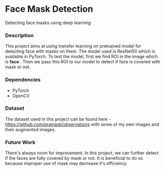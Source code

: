 # Face Mask Detection
Detecting face masks using deep learning 

### Description
This project aims at using transfer learning on pretrained model for detecting face with masks on them. The model used is ResNet50 which is available in PyTorch. To test the model, first we find ROI in the image which is **face** . Then we pass this ROI to our model to detect if face is covered with mask or not.

### Dependencies
* PyTorch
* OpenCV

### Dataset
The dataset used in this project can be found here - https://github.com/prajnasb/observations with some of my own images and their augmented images.

### Future Work
There's always room for improvement. In this project, we can further detect if the faces are fully covered by mask or not. It is beneficial to do so because improper use of mask may decrease it's efficiency.

